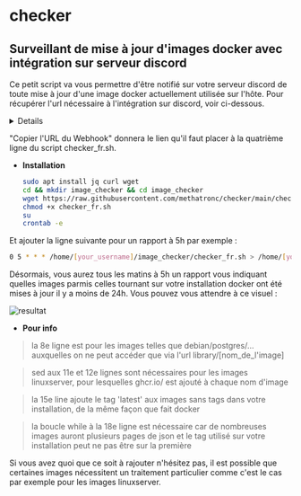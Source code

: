 # checker
## Surveillant de mise à jour d'images docker avec intégration sur serveur discord

Ce petit script va vous permettre d'être notifié sur votre serveur discord de toute mise à jour d'une image docker actuellement utilisée sur l'hôte.
Pour récupérer l'url nécessaire à l'intégration sur discord, voir ci-dessous.

<details>
  
![First](https://user-images.githubusercontent.com/58328740/134774122-ea3a12c8-13c3-42be-b93a-1d8880ecd8ec.png)
  
![Then](https://user-images.githubusercontent.com/58328740/134737215-1642581e-d109-4fcf-8c5c-0db47e28f886.png)
   
![Then](https://user-images.githubusercontent.com/58328740/134737233-01f0fa86-2766-4de8-8e75-bee694798dcb.png)
   
</details>

"Copier l'URL du Webhook" donnera le lien qu'il faut placer à la quatrième ligne du script checker_fr.sh.

* **Installation**

   ``` bash
   sudo apt install jq curl wget
   cd && mkdir image_checker && cd image_checker
   wget https://raw.githubusercontent.com/methatronc/checker/main/checker_fr.sh
   chmod +x checker_fr.sh
   su
   crontab -e
   ```
Et ajouter la ligne suivante pour un rapport à 5h par exemple :
   ``` bash
   0 5 * * * /home/[your_username]/image_checker/checker_fr.sh > /home/[your_username]/image_checker/cron.log 2>&1
   ```
Désormais, vous aurez tous les matins à 5h un rapport vous indiquant quelles images parmis celles tournant sur votre installation docker ont été mises à jour il y a moins de 24h.
Vous pouvez vous attendre à ce visuel :

![resultat](https://user-images.githubusercontent.com/58328740/134887902-260a04de-9358-4e4f-9394-08e77037d18a.png)



* **Pour info**

 > la 8e ligne est pour les images telles que debian/postgres/... auxquelles on ne peut accéder que via l'url library/[nom_de_l'image]

 > sed aux 11e et 12e lignes sont nécessaires pour les images linuxserver, pour lesquelles ghcr.io/ est ajouté à chaque nom d'image

 > la 15e line ajoute le tag 'latest' aux images sans tags dans votre installation, de la même façon que fait docker

 > la boucle while à la 18e ligne est nécessaire car de nombreuses images auront plusieurs pages de json et le tag utilisé sur votre installation peut ne pas être sur la première

Si vous avez quoi que ce soit à rajouter n'hésitez pas, il est possible que certaines images nécessitent un traitement particulier comme c'est le cas par exemple pour les images linuxserver.

